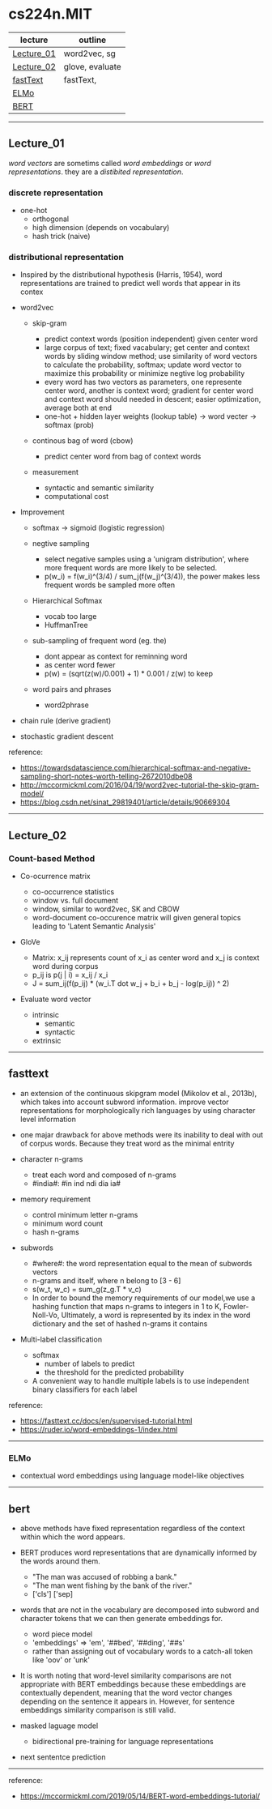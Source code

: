 
# cs224n.MIT

|lecture | outline|
|-|-|
[Lecture_01](#lecture01) | word2vec, sg
[Lecture_02](#lecture02) | glove, evaluate
[fastText](#fasttext) | fastText, 
[ELMo]() | 
[BERT](#bert) |
---

## <div id="lecture01"></div>Lecture_01

*word vectors* are sometims called *word embeddings* or *word representations*. they are a *distibited representation*.

### discrete representation
- one-hot  
    - orthogonal  
    - high dimension (depends on vocabulary) 
    - hash trick (naive) 


### distributional representation
- Inspired by the distributional hypothesis (Harris, 1954), word representations are trained to predict well words that appear in its contex

- word2vec
    - skip-gram  
        - predict context words (position independent) given center word
        - large corpus of text; fixed vacabulary; get center and context words by sliding window method; use similarity of word vectors to calculate the probability, softmax; update word vector to maximize this probability or minimize negtive log probability
        - every word has two vectors as parameters, one represente center word, another is context word; gradient for center word and context word should needed in descent; easier optimization, average both at end
        - one-hot + hidden layer weights (lookup table) -> word vecter -> softmax (prob)

    - continous bag of word (cbow)  
        - predict center word from bag of context words
    - measurement  
        - syntactic and semantic similarity 
        - computational cost

- Improvement
    - softmax -> sigmoid (logistic regression)
    - negtive sampling  
        - select negative samples using a 'unigram distribution', where more frequent words are more likely to be selected. 
        - p(w_i) = f(w_i)^(3/4) / sum_j(f(w_j)^(3/4)), the power makes less frequent words be sampled more often  
    - Hierarchical Softmax  
        - vocab too large
        - HuffmanTree
    - sub-sampling of frequent word (eg. the)
        - dont appear as context for reminning word
        - as center word fewer
        - p(w) = (sqrt(z(w)/0.001) + 1) * 0.001 / z(w) to keep

    - word pairs and phrases
        - word2phrase

- chain rule (derive gradient)
- stochastic gradient descent


reference:  
- https://towardsdatascience.com/hierarchical-softmax-and-negative-sampling-short-notes-worth-telling-2672010dbe08
- http://mccormickml.com/2016/04/19/word2vec-tutorial-the-skip-gram-model/
- https://blog.csdn.net/sinat_29819401/article/details/90669304

---

## <div id="lecture02"></div>Lecture_02


### Count-based Method

- Co-ocurrence matrix
    - co-occurrence statistics
    - window vs. full document
    - window, similar to word2vec, SK and CBOW
    - word-document co-occurence matrix will given general topics leading to 'Latent Semantic Analysis'
- GloVe
    - Matrix: x_ij represents count of x_i as center word and x_j is context word during corpus
    - p_ij is p(j | i) = x_ij / x_i 
    - J = sum_ij(f(p_ij) * (w_i.T dot w_j + b_i + b_j - log(p_ij)) ^ 2)


- Evaluate word vector
    - intrinsic
        - semantic
        - syntactic
    - extrinsic


---
## <div id="fasttext"></div>fasttext

- an extension of the continuous skipgram model (Mikolov et al., 2013b), which takes into account subword information. improve vector representations for morphologically rich languages by using character level information
- one majar drawback for above methods were its inability to deal with out of corpus words. Because they treat word as the minimal entrity
- character n-grams
    - treat each word and composed of n-grams
    - #india#: #in ind ndi dia ia#
- memory requirement
    - control minimum letter n-grams
    - minimum word count
    - hash n-grams
- subwords
    - #where#: the word representation equal to the mean of subwords vectors
    - n-grams and itself, where n belong to [3 - 6]
    - s(w_t, w_c) = sum_g(z_g.T * v_c)
    - In order to bound the memory requirements of our model,we use a hashing function that maps n-grams to integers in 1 to K, Fowler-Noll-Vo, Ultimately, a word is represented by its index in the word dictionary and the set of hashed n-grams it contains

- Multi-label classification
    - softmax 
        - number of labels to predict 
        - the threshold for the predicted probability
    - A convenient way to handle multiple labels is to use independent binary classifiers for each label


reference:  
- https://fasttext.cc/docs/en/supervised-tutorial.html
- https://ruder.io/word-embeddings-1/index.html


---
### ELMo
- contextual word embeddings using language model-like objectives

---
## <div id="bert"></div>bert

- above methods have fixed representation regardless of the context within which the word appears.
- BERT produces word representations that are dynamically informed by the words around them.
    - "The man was accused of robbing a bank." 
    - "The man went fishing by the bank of the river."
    - ['cls'] ['sep]
- words that are not in the vocabulary are decomposed into subword and character tokens that we can then generate embeddings for.
    - word piece model
    - 'embeddings' => 'em', '##bed', '##ding', '##s'
    - rather than assigning out of vocabulary words to a catch-all token like 'oov' or 'unk'
- It is worth noting that word-level similarity comparisons are not appropriate with BERT embeddings because these embeddings are contextually dependent, meaning that the word vector changes depending on the sentence it appears in. However, for sentence embeddings similarity comparison is still valid.

- masked laguage model
    - bidirectional pre-training for language representations
- next sententce prediction

---
reference:  
- https://mccormickml.com/2019/05/14/BERT-word-embeddings-tutorial/
